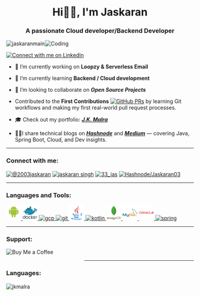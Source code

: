 <h1 align="center">Hi👋🏻, I'm Jaskaran</h1>
<h3 align="center">A passionate Cloud developer/Backend Developer</h3>
<img align="right" alt="Coding" width="400" src="https://github.com/user-attachments/assets/0f95019d-da86-4662-a6e5-04dc4bcba5dd">

<p align="left"> <img src="https://komarev.com/ghpvc/?username=jaskaranmain&label=Profile%20views&color=0e75b6&style=flat" alt="jaskaranmain" /> </p>

<p align="left">
  <a href="https://www.linkedin.com/in/jaskaran-s-01368b24b/" target="_blank">
    <img src="https://img.shields.io/badge/Connect%20with%20me-LinkedIn-blue?style=for-the-badge&logo=linkedin" alt="Connect with me on LinkedIn" />
  </a>
</p>

- 🔭 I’m currently working on **Loopzy & Serverless Email**

- 🌱 I’m currently learning **Backend / Cloud development**

- 🧠 I’m looking to collaborate on ***Open Source Projects***
- Contributed to the **First Contributions** [![GitHub PRs](https://img.shields.io/badge/First%20PR-Merged-brightgreen?style=flat&logo=github)](https://github.com/firstcontributions/first-contributions/pull/#99148) by learning Git workflows and making my first real-world pull request processes.

- 🎓 Check out my portfolio: ***[J.K. Malra](https://jkmalra.github.io/)***

- ✍🏻I share technical blogs on ***[Hashnode](https://jkmalra.hashnode.dev)*** and ***[Medium](https://jkmalra.medium.com)*** — covering Java, Spring Boot, Cloud, and Dev insights.
<hr>
<h3 align="left">Connect with me:</h3>
<p align="left">
<a href="https://twitter.com/@2003jaskaran" target="blank"><img align="center" src="https://raw.githubusercontent.com/rahuldkjain/github-profile-readme-generator/master/src/images/icons/Social/twitter.svg" alt="@2003jaskaran" height="30" width="40" /></a>
<a href="https://www.linkedin.com/in/jaskaran-s-01368b24b/" target="blank"><img align="center" src="https://raw.githubusercontent.com/rahuldkjain/github-profile-readme-generator/master/src/images/icons/Social/linked-in-alt.svg" alt="jaskaran singh" height="30" width="40" /></a>
<a href="https://www.instagram.com/notjaskarxn/" target="blank"><img align="center" src="https://raw.githubusercontent.com/rahuldkjain/github-profile-readme-generator/master/src/images/icons/Social/instagram.svg" alt="33_jas" height="30" width="40" /></a>
<a href="https://jkmalra.hashnode.dev/" target="blank"><img align="center" src="https://github.com/user-attachments/assets/5e3d0d55-2401-4a72-92d7-783b9737d29b" alt="Hashnode/Jaskaran03" height="30" width="30" /></a>
</p>
<hr>

<h3 align="left">Languages and Tools:</h3>
<p align="left" margin="10px"> <a href="https://developer.android.com" target="_blank" rel="noreferrer"> <img src="https://raw.githubusercontent.com/devicons/devicon/master/icons/android/android-original-wordmark.svg" alt="android" width="40" height="40"/> </a> <a href="https://www.docker.com/" target="_blank" rel="noreferrer"> <img src="https://raw.githubusercontent.com/devicons/devicon/master/icons/docker/docker-original-wordmark.svg" alt="docker" width="40" height="40"/> </a> <a href="https://cloud.google.com" target="_blank" rel="noreferrer"> <img src="https://www.vectorlogo.zone/logos/google_cloud/google_cloud-icon.svg" alt="gcp" width="40" height="40"/> </a> <a href="https://git-scm.com/" target="_blank" rel="noreferrer"> <img src="https://www.vectorlogo.zone/logos/git-scm/git-scm-icon.svg" alt="git" width="40" height="40"/> </a> <a href="https://www.java.com" target="_blank" rel="noreferrer"> <img src="https://raw.githubusercontent.com/devicons/devicon/master/icons/java/java-original.svg" alt="java" width="40" height="40"/> </a> <a href="https://kotlinlang.org" target="_blank" rel="noreferrer"> <img src="https://www.vectorlogo.zone/logos/kotlinlang/kotlinlang-icon.svg" alt="kotlin" width="40" height="40"/> </a> <a href="https://www.mongodb.com/" target="_blank" rel="noreferrer"><img src="https://raw.githubusercontent.com/devicons/devicon/master/icons/mongodb/mongodb-original-wordmark.svg" alt="mongodb" width="40" height="40"/> </a> <a href="https://www.mysql.com/" target="_blank" rel="noreferrer"> <img src="https://raw.githubusercontent.com/devicons/devicon/master/icons/mysql/mysql-original-wordmark.svg" alt="mysql" width="40" height="40"/> </a> <a href="https://www.oracle.com/" target="_blank" rel="noreferrer"> <img src="https://raw.githubusercontent.com/devicons/devicon/master/icons/oracle/oracle-original.svg" alt="oracle" width="40" height="40"/> </a> <a href="https://spring.io/" target="_blank" rel="noreferrer"> <img src="https://www.vectorlogo.zone/logos/springio/springio-icon.svg" alt="spring" width="40" height="40"/> </a> </p>
<hr>
<h3 align="left">Support:</h3>

<p>
  <a href="https://buymeacoffee.com/Jaskaran01" target="_blank">
    <img align="left" src="https://cdn.buymeacoffee.com/buttons/v2/default-yellow.png" height="50" width="210" alt="Buy Me a Coffee" />
  </a>
</p>

<br>
<hr>
<h3 align="left">Languages:</h3>
<p>
<img align="center" src="https://github-readme-stats.vercel.app/api/top-langs?username=jkmalra&show_icons=true&locale=en&layout=compact" alt="jkmalra" /></p>
<br>

